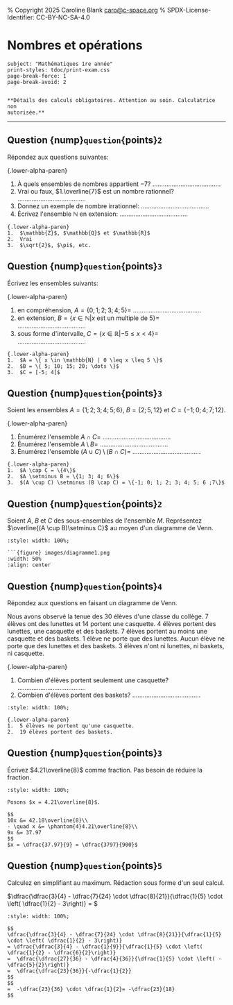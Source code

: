 % Copyright 2025 Caroline Blank <caro@c-space.org>
% SPDX-License-Identifier: CC-BY-NC-SA-4.0

# Nombres et opérations

```{metadata}
subject: "Mathématiques 1re année"
print-styles: tdoc/print-exam.css
page-break-force: 1
page-break-avoid: 2
```

```{include} ../../entete-examen.md
```
```{class} align-center
**Détails des calculs obligatoires. Attention au soin. Calculatrice non
autorisée.**
```
---

## Question {nump}`question`{points}`2`

Répondez aux questions suivantes:

{.lower-alpha-paren}
1.  À quels ensembles de nombres appartient $-7$?
    $\dots \dots \dots \dots \dots \dots \dots \dots \dots \dots \dots \dots \dots$
2.  Vrai ou faux, $1.\overline{7}$ est un nombre rationnel?
    $\dots \dots \dots \dots \dots \dots \dots \dots \dots \dots \dots \dots \dots$
3.  Donnez un exemple de nombre irrationnel:
    $\dots \dots \dots \dots \dots \dots \dots \dots \dots \dots \dots \dots \dots$
4.  Écrivez l'ensemble $\mathbb{N}$ en extension:
    $\dots \dots \dots \dots \dots \dots \dots \dots \dots \dots \dots \dots \dots$

```{solution}
{.lower-alpha-paren}
1.  $\mathbb{Z}$, $\mathbb{Q}$ et $\mathbb{R}$
2.  Vrai
3.  $\sqrt{2}$, $\pi$, etc.
```

## Question {nump}`question`{points}`3`

Écrivez les ensembles suivants:

{.lower-alpha-paren}
1.  en compréhension, $A = \{0; 1; 2; 3; 4; 5\} =$
    $\dots \dots \dots \dots \dots \dots \dots \dots \dots \dots \dots \dots \dots$
2.  en extension, $B = \{x \in \mathbb{N} | x \textrm{ est un multiple de 5}\} =$
    $\dots \dots \dots \dots \dots \dots \dots \dots \dots \dots \dots \dots \dots$
3.  sous forme d'intervalle, $C = \{x \in \mathbb{R} | -5 \leq x < 4\} =$
    $\dots \dots \dots \dots \dots \dots \dots \dots \dots \dots \dots \dots \dots$

```{solution}
{.lower-alpha-paren}
1.  $A = \{ x \in \mathbb{N} | 0 \leq x \leq 5 \}$
2.  $B = \{ 5; 10; 15; 20; \dots \}$
3.  $C = [-5; 4[$
```

## Question {nump}`question`{points}`3`

Soient les ensembles $A= \{1; 2; 3; 4; 5; 6\}$, $B = \{2; 5, 12\}$ et $C = \{-1; 0; 4 ; 7; 12\}$.

{.lower-alpha-paren}
1.  Énumérez l'ensemble $A \cap C =$
    $\dots \dots \dots \dots \dots \dots \dots \dots \dots \dots \dots \dots \dots$
2.  Énumérez l'ensemble $A \setminus B =$
    $\dots \dots \dots \dots \dots \dots \dots \dots \dots \dots \dots \dots \dots$
3.  Énumérez l'ensemble $(A \cup C) \setminus (B \cap C) =$
    $\dots \dots \dots \dots \dots \dots \dots \dots \dots \dots \dots \dots \dots$

```{solution}
{.lower-alpha-paren}
1.  $A \cap C = \{4\}$
2.  $A \setminus B = \{1; 3; 4; 6\}$
3.  $(A \cup C) \setminus (B \cap C) = \{-1; 0; 1; 2; 3; 4; 5; 6 ;7\}$
```

## Question {nump}`question`{points}`2`

Soient $A$, $B$ et $C$ des sous-ensembles de l'ensemble $M$. Représentez
$\overline{(A \cup B)\setminus C}$ au moyen d'un diagramme de Venn.

```{jsxgraph} quadrillage1
:style: width: 100%;
```

````{solution}
```{figure} images/diagramme1.png
:width: 50%
:align: center
````

<script type="module">
const {defaults, initBoard, JXG} = await tdoc.import('jsxgraph.js');

const attrs = [defaults, {
    boundingbox: [-16, 16, 16, -16],
    axis: false,
    grid: { theme: 1 },
}];
initBoard('quadrillage1', attrs);
initBoard('quadrillage2', attrs);
initBoard('quadrillage3', [attrs, {boundingbox: [-16, 14, 16, 0]}]);
initBoard('quadrillage4', [attrs, {boundingbox: [-16, 14, 16, -4]}]);
</script>

## Question {nump}`question`{points}`4`

Répondez aux questions en faisant un diagramme de Venn.

Nous avons observé la tenue des 30 élèves d'une classe du collège. 7 élèves ont
des lunettes et 14 portent une casquette. 4 élèves portent des lunettes, une
casquette et des baskets. 7 élèves portent au moins une casquette et des
baskets. 1 élève ne porte que des lunettes. Aucun élève ne porte que des
lunettes et des baskets. 3 élèves n'ont ni lunettes, ni baskets, ni casquette.

{.lower-alpha-paren}
1.  Combien d'élèves portent seulement une casquette?
    $\dots \dots \dots \dots \dots \dots \dots \dots \dots \dots \dots \dots \dots$
2.  Combien d'élèves portent des baskets?
    $\dots \dots \dots \dots \dots \dots \dots \dots \dots \dots \dots \dots \dots$

```{jsxgraph} quadrillage2
:style: width: 100%;
```

```{solution}
{.lower-alpha-paren}
1.  5 élèves ne portent qu'une casquette.
2.  19 élèves portent des baskets.
```

## Question {nump}`question`{points}`3`

Écrivez $4.21\overline{8}$ comme fraction. Pas besoin de réduire la fraction.

```{jsxgraph} quadrillage3
:style: width: 100%;
```

```{solution}
Posons $x = 4.21\overline{8}$.

$$
10x &= 42.18\overline{8}\\
- \quad x &= \phantom{4}4.21\overline{8}\\
9x &= 37.97
$$
$x = \dfrac{37.97}{9} = \dfrac{3797}{900}$
```

## Question {nump}`question`{points}`5`

Calculez en simplifiant au maximum. Rédaction sous forme d'un seul calcul.

$\dfrac{\dfrac{3}{4} - \dfrac{7}{24} \cdot \dfrac{8}{21}}{\dfrac{1}{5} \cdot \left( \dfrac{1}{2} - 3\right)} = $

```{jsxgraph} quadrillage4
:style: width: 100%;
```

```{solution}
$$
\dfrac{\dfrac{3}{4} - \dfrac{7}{24} \cdot \dfrac{8}{21}}{\dfrac{1}{5} \cdot \left( \dfrac{1}{2} - 3\right)}
= \dfrac{\dfrac{3}{4} - \dfrac{1}{9}}{\dfrac{1}{5} \cdot \left( \dfrac{1}{2} - \dfrac{6}{2}\right)}
=  \dfrac{\dfrac{27}{36} - \dfrac{4}{36}}{\dfrac{1}{5} \cdot \left( -\dfrac{5}{2}\right)}
=  \dfrac{\dfrac{23}{36}}{-\dfrac{1}{2}}
$$
$$
=  -\dfrac{23}{36} \cdot \dfrac{1}{2}= -\dfrac{23}{18}
$$
```
